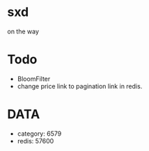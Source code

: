 # sxd
on the way
# Todo
- BloomFilter
- change price link to pagination link in redis.


# DATA
- category:     6579
- redis:        57600
